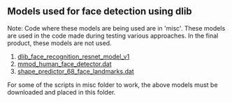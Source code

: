 ## Models used for face detection using dlib
Note: Code where these models are being used are in 'misc'. These models are used in the code made during testing various approaches. In the final product, these models are not used.
1. [dlib_face_recognition_resnet_model_v1](https://github.com/ageitgey/face_recognition_models/blob/master/face_recognition_models/models/dlib_face_recognition_resnet_model_v1.dat)
2. [mmod_human_face_detector.dat](https://www.kaggle.com/datasets/leeast/mmod-human-face-detector-dat)
3. [shape_predictor_68_face_landmarks.dat](https://www.kaggle.com/datasets/sergiovirahonda/shape-predictor-68-face-landmarksdat)

For some of the scripts in misc folder to work, the above models must be downloaded and placed in this folder.